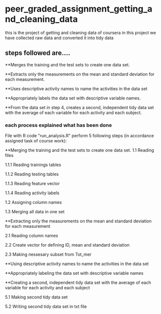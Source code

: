 # peer_graded_assignment_getting_and_cleaning_data


this is the project of getting and cleaning data of coursera
in this project we have collected raw data and converted it into tidy data

## steps followed are....

**Merges the training and the test sets to create one data set.

**Extracts only the measurements on the mean and standard deviation for each measurement.

**Uses descriptive activity names to name the activities in the data set

**Appropriately labels the data set with descriptive variable names.

**From the data set in step 4, creates a second, independent tidy data set with the average of each variable for each activity and each subject.

### each process explained what has been done

File with R code "run_analysis.R" perform 5 following steps (in accordance assigned task of course work):

**Merging the training and the test sets to create one data set.
1.1 Reading files

1.1.1 Reading trainings tables

1.1.2 Reading testing tables

1.1.3 Reading feature vector

1.1.4 Reading activity labels

1.2 Assigning column names

1.3 Merging all data in one set

**Extracting only the measurements on the mean and standard deviation for each measurement

2.1 Reading column names

2.2 Create vector for defining ID, mean and standard deviation

2.3 Making nessesary subset from Tot_mer

**Using descriptive activity names to name the activities in the data set

**Appropriately labeling the data set with descriptive variable names

**Creating a second, independent tidy data set with the average of each variable for each activity and each subject

5.1 Making second tidy data set

5.2 Writing second tidy data set in txt file
